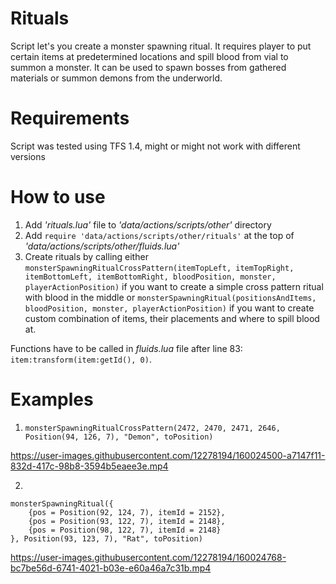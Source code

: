 # Rituals
Script let's you create a monster spawning ritual. It requires player to put certain items at predetermined locations and spill blood from vial to summon a monster. It can be used to spawn bosses from gathered materials or summon demons from the underworld.

# Requirements
Script was tested using TFS 1.4, might or might not work with different versions

# How to use
1. Add *'rituals.lua'* file to *'data/actions/scripts/other'* directory
2. Add `require 'data/actions/scripts/other/rituals'` at the top of *'data/actions/scripts/other/fluids.lua'*
3. Create rituals by calling either `monsterSpawningRitualCrossPattern(itemTopLeft, itemTopRight, itemBottomLeft, itemBottomRight, bloodPosition, monster, playerActionPosition)` if you want to create a simple cross pattern ritual with blood in the middle or `monsterSpawningRitual(positionsAndItems, bloodPosition, monster, playerActionPosition)` if you want to create custom combination of items, their placements and where to spill blood at.

Functions have to be called in *fluids.lua* file after line 83: `item:transform(item:getId(), 0)`. 

# Examples
1. `monsterSpawningRitualCrossPattern(2472, 2470, 2471, 2646, Position(94, 126, 7), "Demon", toPosition)`

https://user-images.githubusercontent.com/12278194/160024500-a7147f11-832d-417c-98b8-3594b5eaee3e.mp4

2. 
```
monsterSpawningRitual({ 
	{pos = Position(92, 124, 7), itemId = 2152},
	{pos = Position(93, 122, 7), itemId = 2148},
	{pos = Position(98, 122, 7), itemId = 2148}
}, Position(93, 123, 7), "Rat", toPosition)
 ```

https://user-images.githubusercontent.com/12278194/160024768-bc7be56d-6741-4021-b03e-e60a46a7c31b.mp4
